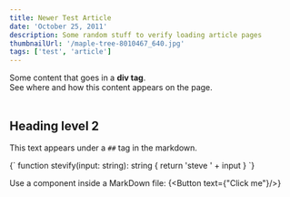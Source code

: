 ```yaml
---
title: Newer Test Article
date: 'October 25, 2011'
description: Some random stuff to verify loading article pages
thumbnailUrl: '/maple-tree-8010467_640.jpg'
tags: ['test', 'article']
---
```


<div>
  Some content that goes in a <strong>div tag</strong>. <br/>
  See where and how this content appears on the page.
</div>

<br/>

## Heading level 2

This text appears under a `##` tag in the markdown.

<SyntaxHighlighter language="typescript">
  {`
    function stevify(input: string): string {
      return 'steve ' + input
    }
  `}
</SyntaxHighlighter>

Use a component inside a MarkDown file: {<Button text={"Click me"}/>}
